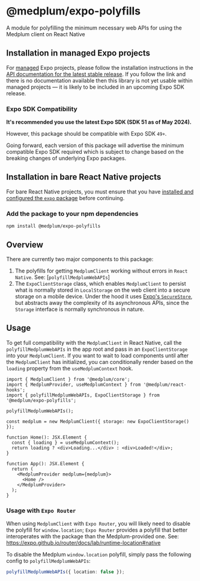 # @medplum/expo-polyfills

A module for polyfilling the minimum necessary web APIs for using the Medplum client on React Native

## Installation in managed Expo projects

For [managed](https://docs.expo.dev/archive/managed-vs-bare/) Expo projects, please follow the installation instructions in the [API documentation for the latest stable release](#api-documentation). If you follow the link and there is no documentation available then this library is not yet usable within managed projects &mdash; it is likely to be included in an upcoming Expo SDK release.

### Expo SDK Compatibility

**It's recommended you use the latest Expo SDK (SDK 51 as of May 2024).**

However, this package should be compatible with Expo SDK `49+`. 

Going forward, each version of this package will advertise the minimum compatible Expo SDK required which is subject to change based on the breaking changes of underlying Expo packages.

## Installation in bare React Native projects

For bare React Native projects, you must ensure that you have [installed and configured the `expo` package](https://docs.expo.dev/bare/installing-expo-modules/) before continuing.

### Add the package to your npm dependencies

```
npm install @medplum/expo-polyfills
```

## Overview

There are currently two major components to this package:
1. The polyfills for getting `MedplumClient` working without errors in `React Native`. See: [`polyfillMedplumWebAPIs`]
2. The `ExpoClientStorage` class, which enables `MedplumClient` to persist what is normally stored in `LocalStorage` on the web client into a secure storage on a mobile device. Under the hood it uses [Expo's `SecureStore`](https://docs.expo.dev/versions/latest/sdk/securestore/), but abstracts away the complexity of its asynchronous APIs, since the `Storage` interface is normally synchronous in nature.

## Usage

To get full compatibility with the `MedplumClient` in React Native, call the `polyfillMedplumWebAPIs` in the app root and pass in an `ExpoClientStorage` into your `MedplumClient`.
If you want to wait to load components until after the `MedplumClient` has initialized, you can conditionally render based on the `loading` property from the `useMedplumContext` hook.

```tsx
import { MedplumClient } from '@medplum/core';
import { MedplumProvider, useMedplumContext } from '@medplum/react-hooks';
import { polyfillMedplumWebAPIs, ExpoClientStorage } from '@medplum/expo-polyfills';

polyfillMedplumWebAPIs();

const medplum = new MedplumClient({ storage: new ExpoClientStorage() });

function Home(): JSX.Element {
  const { loading } = useMedplumContext();
  return loading ? <div>Loading...</div> : <div>Loaded!</div>;
}

function App(): JSX.Element {
  return (
    <MedplumProvider medplum={medplum}>
      <Home />
    </MedplumProvider>
  );
}
```

### Usage with `Expo Router`
When using `MedplumClient` with `Expo Router`, you will likely need to disable the polyfill for `window.location`; `Expo Router` provides a polyfill that better interoperates with the package than the Medplum-provided one. See: https://expo.github.io/router/docs/lab/runtime-location#native

To disable the Medplum `window.location` polyfill, simply pass the following config to `polyfillMedplumWebAPIs`:

```ts
polyfillMedplumWebAPIs({ location: false });
```
